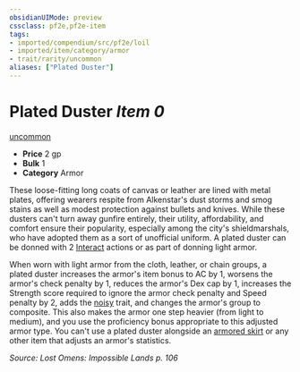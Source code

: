 ```yaml
---
obsidianUIMode: preview
cssclass: pf2e,pf2e-item
tags:
- imported/compendium/src/pf2e/loil
- imported/item/category/armor
- trait/rarity/uncommon
aliases: ["Plated Duster"]
---
```

# Plated Duster *Item 0*  
[uncommon](uncommon.md)  

- **Price** 2 gp
- **Bulk** 1
- **Category** Armor

These loose-fitting long coats of canvas or leather are lined with metal plates, offering wearers respite from Alkenstar's dust storms and smog stains as well as modest protection against bullets and knives. While these dusters can't turn away gunfire entirely, their utility, affordability, and comfort ensure their popularity, especially among the city's shieldmarshals, who have adopted them as a sort of unofficial uniform. A plated duster can be donned with 2 [Interact](interact.md) actions or as part of donning light armor.

When worn with light armor from the cloth, leather, or chain groups, a plated duster increases the armor's item bonus to AC by 1, worsens the armor's check penalty by 1, reduces the armor's Dex cap by 1, increases the Strength score required to ignore the armor check penalty and Speed penalty by 2, adds the [noisy](noisy.md) trait, and changes the armor's group to composite. This also makes the armor one step heavier (from light to medium), and you use the proficiency bonus appropriate to this adjusted armor type. You can't use a plated duster alongside an [armored skirt](armored-skirt-locg.md) or any other item that adjusts an armor's statistics.

*Source: Lost Omens: Impossible Lands p. 106*